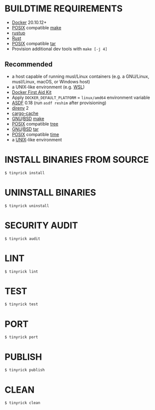 # BUILDTIME REQUIREMENTS

* [Docker](https://www.docker.com/) 20.10.12+
* [POSIX](https://pubs.opengroup.org/onlinepubs/9799919799/) compatible [make](https://en.wikipedia.org/wiki/Make_(software))
* [rustup](https://rustup.rs/)
* [Rust](https://www.rust-lang.org/en-US/)
* [POSIX](https://pubs.opengroup.org/onlinepubs/9799919799/) compatible [tar](https://en.wikipedia.org/wiki/Tar_(computing))
* Provision additional dev tools with `make [-j 4]`

## Recommended

* a host capable of running musl/Linux containers (e.g. a GNU/Linux, musl/Linux, macOS, or Windows host)
* a UNIX-like environment (e.g. [WSL](https://learn.microsoft.com/en-us/windows/wsl/))
* [Docker First Aid Kit](https://github.com/mcandre/docker-first-aid-kit)
* Apply `DOCKER_DEFAULT_PLATFORM` = `linux/amd64` environment variable
* [ASDF](https://asdf-vm.com/) 0.18 (run `asdf reshim` after provisioning)
* [direnv](https://direnv.net/) 2
* [cargo-cache](https://crates.io/crates/cargo-cache)
* [GNU](https://www.gnu.org/)/[BSD](https://en.wikipedia.org/wiki/Berkeley_Software_Distribution) [make](https://en.wikipedia.org/wiki/Make_(software))
* [POSIX](https://pubs.opengroup.org/onlinepubs/9799919799/) compatible [tree](https://en.wikipedia.org/wiki/Tree_(command))
* [GNU](https://www.gnu.org/)/[BSD](https://en.wikipedia.org/wiki/Berkeley_Software_Distribution) [tar](https://en.wikipedia.org/wiki/Tar_(computing))
* [POSIX](https://pubs.opengroup.org/onlinepubs/9799919799/) compatible [time](https://en.wikipedia.org/wiki/Time_(Unix))
* a [UNIX](https://en.wikipedia.org/wiki/Unix)-like environment

# INSTALL BINARIES FROM SOURCE

```console
$ tinyrick install
```

# UNINSTALL BINARIES

```console
$ tinyrick uninstall
```

# SECURITY AUDIT

```console
$ tinyrick audit
```

# LINT

```console
$ tinyrick lint
```

# TEST

```console
$ tinyrick test
```

# PORT

```console
$ tinyrick port
```

# PUBLISH

```console
$ tinyrick publish
```

# CLEAN

```console
$ tinyrick clean
```
